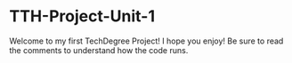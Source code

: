# TTH-Project-Unit-1
 Welcome to my first TechDegree Project! I hope you enjoy! Be sure to read the comments to understand how the code runs.

